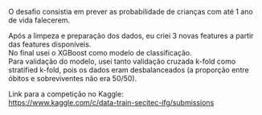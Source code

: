 O desafio consistia em prever as probabilidade de crianças com até 1 ano de vida falecerem.     
     
Após a limpeza e preparação dos dados, eu criei 3 novas features a partir das features disponíveis.     
No final usei o XGBoost como modelo de classificação.    
Para validação do modelo, usei tanto validação cruzada k-fold como stratified k-fold, pois os dados eram desbalanceados (a proporção entre óbitos e sobreviventes não era 50/50).

Link para a competição no Kaggle:    
https://www.kaggle.com/c/data-train-secitec-ifg/submissions
